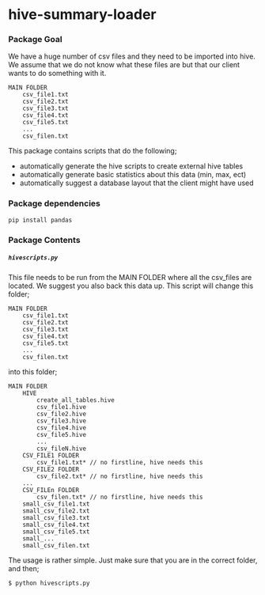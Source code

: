 hive-summary-loader
===================

### Package Goal 

We have a huge number of csv files and they need to be imported into hive. We assume that we do not know what these files are but that our client wants to do something with it. 

```
MAIN FOLDER 
	csv_file1.txt
	csv_file2.txt
	csv_file3.txt
	csv_file4.txt
	csv_file5.txt
	...
	csv_filen.txt 
```

This package contains scripts that do the following; 
- automatically generate the hive scripts to create external hive tables 
- automatically generate basic statistics about this data (min, max, ect)
- automatically suggest a database layout that the client might have used 

### Package dependencies 

```
pip install pandas 
```

### Package Contents 

##### ```hivescripts.py``` 

This file needs to be run from the MAIN FOLDER where all the csv_files are located. We suggest you also back this data up. This script will change this folder; 

```
MAIN FOLDER 
	csv_file1.txt
	csv_file2.txt
	csv_file3.txt
	csv_file4.txt
	csv_file5.txt
	...
	csv_filen.txt 
```

into this folder; 

```
MAIN FOLDER 
	HIVE 
		create_all_tables.hive
		csv_file1.hive
		csv_file2.hive
		csv_file3.hive
		csv_file4.hive
		csv_file5.hive
		...
		csv_fileN.hive
	CSV_FILE1 FOLDER
	    csv_file1.txt* // no firstline, hive needs this 
	CSV_FILE2 FOLDER
	    csv_file2.txt* // no firstline, hive needs this 
	...
	CSV_FILEn FOLDER
		csv_filen.txt* // no firstline, hive needs this 
	small_csv_file1.txt
	small_csv_file2.txt
	small_csv_file3.txt
	small_csv_file4.txt
	small_csv_file5.txt
	small_...
	small_csv_filen.txt 
```

The usage is rather simple. Just make sure that you are in the correct folder, and then; 

```
$ python hivescripts.py 
```
